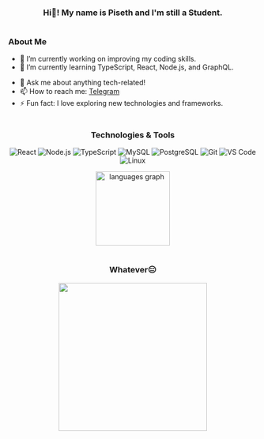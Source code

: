<div align="center">

### Hi👋! My name is Piseth and I'm still a Student.

#

<div align="left">

### About Me

- 🔭 I’m currently working on improving my coding skills.
- 🌱 I’m currently learning TypeScript, React, Node.js, and GraphQL.
<!--- - 👯 I’m looking to collaborate on open-source projects. --->
- 💬 Ask me about anything tech-related!
- 📫 How to reach me: [Telegram](https://t.me/SETHPI)
- ⚡ Fun fact: I love exploring new technologies and frameworks.

</div>

#

 ### Technologies & Tools

<!--- ![HTML5](https://img.shields.io/badge/HTML5-E34F26?style=for-the-badge&logo=html5&logoColor=white)  --->
<!--- ![CSS3](https://img.shields.io/badge/CSS3-1572B6?style=for-the-badge&logo=css3&logoColor=white)  ---> 
![React](https://img.shields.io/badge/React-61DAFB?style=for-the-badge&logo=react&logoColor=black) 
![Node.js](https://img.shields.io/badge/Node.js-339933?style=for-the-badge&logo=node.js&logoColor=white) 
![TypeScript](https://img.shields.io/badge/TypeScript-3178C6?style=for-the-badge&logo=typescript&logoColor=white)
![MySQL](https://img.shields.io/badge/MySQL-4479A1?style=for-the-badge&logo=mysql&logoColor=white) 
![PostgreSQL](https://img.shields.io/badge/PostgreSQL-4169E1?style=for-the-badge&logo=postgresql&logoColor=white) 
![Git](https://img.shields.io/badge/Git-F05032?style=for-the-badge&logo=git&logoColor=white) 
![VS Code](https://img.shields.io/badge/VS_Code-007ACC?style=for-the-badge&logo=visual-studio-code&logoColor=white) 
![Linux](https://img.shields.io/badge/Linux-FCC624?style=for-the-badge&logo=linux&logoColor=black)
 
<img src="https://github-readme-stats.vercel.app/api/top-langs?username=piseth04&locale=en&hide_title=false&layout=compact&card_width=320&langs_count=5&theme=dracula&hide_border=false&order=2" height="150" alt="languages graph"  />
 
#

### Whatever😑

<!--- <img height="500" src="https://i.imgflip.com/65efzo.gif"  />  --->  
<img height="300" src="https://i.pinimg.com/originals/e6/5d/50/e65d50f699ab952ca89c8525058c4a0d.gif"  />
 
</div>

 <!---
### Support
If you like my work, you can [buy me a coffee](https://www.buymeacoffee.com/piseth04).
--->
